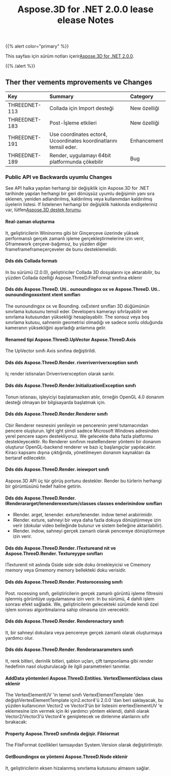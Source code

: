 ﻿---
title: Aspose.3D for .NET 2.0.0 lease elease Notes
type: docs
weight: 50
url: /tr/net/aspose-3d-for-net-2-0-0-release-notes/
---
{{% alert color="primary" %}} 

This sayfası için sürüm notları içerir[Aspose.3D for .NET 2.0.0](https://www.nuget.org/packages/Aspose.3D/2.0.0).

{{% /alert %}} 
## **Ther ther vements mprovements ve Changes**

|**Key**|**Summary**|**Category**|
|:- |:- |:- |
|THREEDNET-113|Collada için Import desteği|New özelliği|
|THREEDNET-183|Post-İşleme etkileri|New özelliği|
|THREEDNET-191|Use coordinates ector4, Ucoordinates koordinatlarını temsil eder.|Enhancement|
|THREEDNET-189|Render, uygulamayı 64bit platformunda çökebilir|Bug|
### **Public API ve Backwards uyumlu Changes**
See API halka yapılan herhangi bir değişiklik için Aspose.3D for .NET tarihinde yapılan herhangi bir geri dönüşsüz uyumlu değişimin yanı sıra eklenen, yeniden adlandırılmış, kaldırılmış veya kullanımdan kaldırılmış üyelerin listesi. If listelenen herhangi bir değişiklik hakkında endişeleriniz var, lütfen[Aspose.3D destek forumu](https://forum.aspose.com/c/3d/18).
#### **Real-zaman oluşturma**
It, geliştiricilerin Wininorms gibi bir Ginçerçeve üzerinde yüksek performanslı gerçek zamanlı işleme gerçekleştirmelerine izin verir, Gframework çerçeve-bağımsız, bu yüzden diğer frameframeframeçerçeveler de bunu desteklemelidir.
#### **Dds dds Collada formatı**
In bu sürümü (2.0.0), geliştiriciler Collada 3D dosyalarını içe aktarabilir, bu yüzden Collada özelliği Aspose.ThreeD.FileFormat sınıfına eklenir
#### **Dds dds Aspose.ThreeD. Uti.. ounoundingox ox ve Aspose.ThreeD. Uti.. ounoundingoxoxtent xtent sınıfları**
The ounoundingox ox ve Bounding. oxExtent sınıfları 3D düğümünün sınırlama kutusunu temsil eder. Developers kamerayı sıfırlayabilir ve sınırlama kutusundan yüksekliği hesaplayabilir. The sonsuz veya boş sınırlama kutusu, sahnenin geometrisi olmadığı ve sadece sonlu olduğunda kameranın yüksekliğini ayarladığı anlamına gelir.
#### **Renamed tipi Aspose.ThreeD.UpVector Aspose.ThreeD.Axis**
The UpVector sınıfı Axis sınıfına değiştirildi.
#### **Dds dds Aspose.ThreeD.Render. riverriverriverxception sınıfı**
Iç render istisnaları Driverriverxception olarak sarılır.
#### **Dds dds Aspose.ThreeD.Render.InitializationException sınıfı**
Tonun istisnası, işleyiciyi başlatamazken atılır, örneğin OpenGL 4.0 donanım desteği olmayan bir bilgisayarda başlatmak için.
#### **Dds dds Aspose.ThreeD.Render.Renderer sınıfı**
Cbir Renderer nesnesini yenileyin ve pencerenin yerel tutamacından pencere oluşturun. Ight ight şimdi sadece Microsoft Windows adresinden yerel pencere sapını destekliyoruz. We gelecekte daha fazla platformu destekleyecektir. Ro Renderer sınıfının reateRenderer yöntemi bir donanım oluşturur OpenGL-backend renderer ve bazı iç başlangıçlar yapılacaktır. Kiracı kapsamı dışına çıktığında, yönetilmeyen donanım kaynakları da bertaraf edilecektir.
#### **Dds dds Aspose.ThreeD.Render. ieiewport sınıfı**
Aspose.3D API üç tür görüş portunu destekler. Render bu türlerin herhangi bir görüntüsünü hedef haline getirin.
#### **Dds dds Aspose.ThreeD.Render. IRenderararget/Ienenderexexture/classes classes enderinindow sınıfları**
- IRender. arget, Ienender. exture/Ienender. indow temel arabirimidir.
- IRender. exture, sahneyi bir veya daha fazla dokuya dönüştürmeye izin verir (dokular video belleğinde bulunur ve sistem belleğine aktarılabilir).
- IRender. indow, sahneyi gerçek zamanlı olarak pencereye dönüştürmeye izin verir.
#### **Dds dds Aspose.ThreeD.Render. ITextureand nit ve Aspose.ThreeD.Render. Textureyype sınıfları**
ITexturenit nit aslında Gside side side doku örnekleyicisi ve Cmemory memory veya Gmemory memory bellekteki doku verisidir.
#### **Dds dds Aspose.ThreeD.Render. Postorocessing sınıfı**
Post. rocessing sınıfı, geliştiricilerin gerçek zamanlı görüntü işleme filtresini işlenmiş görüntüye uygulamasına izin verir. In bu sürümü, 4 dahili işlem sonrası efekt sağladık. We, geliştiricilerin gelecekteki sürümde kendi özel işlem sonrası algoritmalarına sahip olmasına izin verecektir.
#### **Dds dds Aspose.ThreeD.Render. Renderenactory sınıfı**
It, bir sahneyi dokulara veya pencereye gerçek zamanlı olarak oluşturmaya yardımcı olur.
#### **Dds dds Aspose.ThreeD.Render. Renderaraarameters sınıfı**
It, renk bitleri, derinlik bitleri, şablon uçları, çift tamponlama gibi render hedefinin nasıl oluşturulacağı ile ilgili parametreleri tanımlar.
#### **AddData yöntemleri Aspose.ThreeD.Entities. VertexElementUclass class eklenir**
The VertexElementUV 'in temel sınıfı VertexElementTemplate 'den değişti<Vector2>VertexElementTemplate için<Vector4>2.ector4'ü 2.0.0 'dan beri saklayacak, bu yüzden kullanıcının Vector2 ve Vector3'ün bir listesini erertexElementUV 'e eklemesine izin vermek için iki yardımcı yöntem eklendi, dahili olarak Vector2/Vector3'ü Vector4'e genişletecek ve dinlenme alanlarını sıfır bırakacak:
#### **Property Aspose.ThreeD sınıfında değişir. Fileiormat**
The FileFormat özellikleri tamsayıdan System.Version olarak değiştirilmiştir.
#### **GetBoundingox ox yöntemi Aspose.ThreeD.Node eklenir**
It, geliştiricilerin eksen hizalanmış sınırlama kutusunu almasını sağlar.
